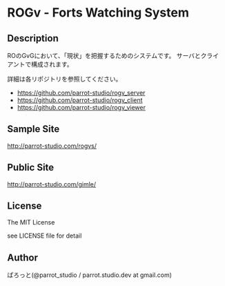 ROGv - Forts Watching System
===============

Description
---------------
ROのGvGにおいて、「現状」を把握するためのシステムです。
サーバとクライアントで構成されます。

詳細は各リポジトリを参照してください。

- https://github.com/parrot-studio/rogv_server
- https://github.com/parrot-studio/rogv_client
- https://github.com/parrot-studio/rogv_viewer

Sample Site
---------------
http://parrot-studio.com/rogvs/

Public Site
---------------
http://parrot-studio.com/gimle/

License
---------------
The MIT License

see LICENSE file for detail

Author
---------------
ぱろっと(@parrot_studio / parrot.studio.dev at gmail.com)
